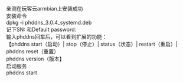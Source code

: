 亲测在玩客云armbian上安装成功<br>
安装命令<br>
dpkg -i phddns_3.0.4_systemd.deb<br>
记下SN:  和Default password:<br>
输入phddns回车后，可以看到扩展的功能：<br>
【phddns start（启动）| stop（停止）| status（状态）| restart（重启）|<br>
phddns reset（重置）<br>
phddns version（版本】<br>
启动服务<br>
phddns start<br>
